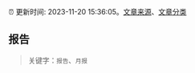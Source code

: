 :alarm_clock: 更新时间: 2023-11-20 15:36:05。[文章来源](/README.md)、[文章分类](/TAGS.md)

## 报告


> 关键字：`报告`、`月报`



